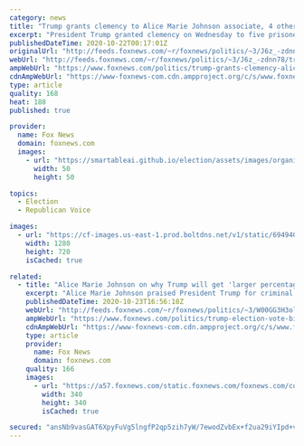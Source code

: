 ```yaml
---
category: news
title: "Trump grants clemency to Alice Marie Johnson associate, 4 other nonviolent criminals"
excerpt: "President Trump granted clemency on Wednesday to five prisoners-- including one who was an associate of Alice Marie Johnson-- who were each serving time in prison for non-violent offenses. "
publishedDateTime: 2020-10-22T00:17:01Z
originalUrl: "http://feeds.foxnews.com/~r/foxnews/politics/~3/J6z_-zdnn78/trump-grants-clemency-alice-marie-johnson-associate-four-nonviolent-criminals"
webUrl: "http://feeds.foxnews.com/~r/foxnews/politics/~3/J6z_-zdnn78/trump-grants-clemency-alice-marie-johnson-associate-four-nonviolent-criminals"
ampWebUrl: "https://www.foxnews.com/politics/trump-grants-clemency-alice-marie-johnson-associate-four-nonviolent-criminals.amp"
cdnAmpWebUrl: "https://www-foxnews-com.cdn.ampproject.org/c/s/www.foxnews.com/politics/trump-grants-clemency-alice-marie-johnson-associate-four-nonviolent-criminals.amp"
type: article
quality: 168
heat: 188
published: true

provider:
  name: Fox News
  domain: foxnews.com
  images:
    - url: "https://smartableai.github.io/election/assets/images/organizations/foxnews.com-50x50.jpg"
      width: 50
      height: 50

topics:
  - Election
  - Republican Voice

images:
  - url: "https://cf-images.us-east-1.prod.boltdns.net/v1/static/694940094001/6ef2b296-8a08-4701-b0a4-a158c458d0f1/8bc4c25e-c990-4d71-8e66-cf2615c72ff4/1280x720/match/image.jpg"
    width: 1280
    height: 720
    isCached: true

related:
  - title: "Alice Marie Johnson on why Trump will get 'larger percentage' of Black vote than expected"
    excerpt: "Alice Marie Johnson praised President Trump for criminal justice reform action and said Joe Biden cannot 'undo' the harm caused to Black families by the 1994 crime bill he championed."
    publishedDateTime: 2020-10-23T16:56:18Z
    webUrl: "http://feeds.foxnews.com/~r/foxnews/politics/~3/W00GG3H3olQ/trump-election-vote-biden-black-alice-marie-johnson-criminal-justice-reform"
    ampWebUrl: "https://www.foxnews.com/politics/trump-election-vote-biden-black-alice-marie-johnson-criminal-justice-reform.amp"
    cdnAmpWebUrl: "https://www-foxnews-com.cdn.ampproject.org/c/s/www.foxnews.com/politics/trump-election-vote-biden-black-alice-marie-johnson-criminal-justice-reform.amp"
    type: article
    provider:
      name: Fox News
      domain: foxnews.com
    quality: 166
    images:
      - url: "https://a57.foxnews.com/static.foxnews.com/foxnews.com/content/uploads/2018/09/340/340/calebparkeheadshot0622182.jpg?ve=1&tl=1"
        width: 340
        height: 340
        isCached: true

secured: "ansNb9vasGAT6XpyFuVg5lngfP2qp5zih7yW/7ewodZvbEx+f2ua29iYIpd+vg1csjWB1HmexIHGHZl4+ghBpIOIaTUKlCi54g4sWN1HKaSfjOfKXrekH1bIAK/Ml7DC320+oMFuv3KeS1iDQVoBEQUXbWSjB9vaKErZDIHPn3hu/mUmCSmhcI0XmJQHnlQ0XHGoNzYrd7/sq9bg/dlgFTmtPTm6sjs2QqPHJdQjQP7dGg0Hs3Jf+CN7SdMLM5OWeBT+eYUdbaG0X0QrEak00a6jIExSYORsBCfWiNo7t1zetIfbR8oEF//dOgOenDcQ3N7nQ1EE0UlqZmOnHI/Q6eMiLYfNGcH8Dt/P3ihk1qk=;cKYrOv6yxTGDRFoEbJ/k1g=="
---
```


